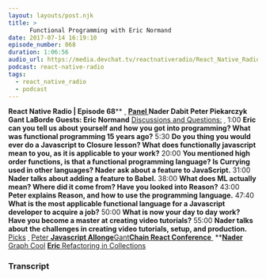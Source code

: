 ```yaml
---
layout: layouts/post.njk
title: >
      Functional Programming with Eric Normand
date: 2017-07-14 16:19:10
episode_number: 068
duration: 1:06:56
audio_url: https://media.devchat.tv/reactnativeradio/React_Native_Radio_68.mp3
podcast: react-native-radio
tags: 
  - react_native_radio
  - podcast
---
```


 **React Native Radio | Episode 68**** <u> </u> ****<u>Panel </u>** Nader Dabit Peter Piekarczyk Gant LaBorde Guests: **Eric Normand**** <u>Discussions and Questions:</u> ****<u> </u>**** 1:00 **Eric can you tell us about yourself and how you got into programming? What was functional programming 15 years ago?** 5:30 **Do you thing you would ever do a Javascript to Closure lesson? What does functionally javascript mean to you, as it is applicable to your work?** 20:00 **You mentioned high order functions, is that a functional programming language? Is Currying used in other languages? Nader ask about a feature to JavaScript.** 31:00 **Nader talks about adding a feature to Babel.** 38:00 **What does ML actually mean? Where did it come from? Have you looked into Reason?** 43:00 **Peter explains Reason, and how to use the programming language.** 47:40 **What is the most applicable functional language for a Javascript developer to acquire a job?** 50:00 **What is now your day to day work? Have you become a master at creating video tutorials?** 55:00 **Nader talks about the challenges in creating video tutorials, setup, and production. &nbsp;** <u>Picks</u> ****<u> </u>**** <u>Peter </u>**[Javascript Allonge](https://leanpub.com/javascriptallongesix/read)**<u>Gant</u>**[Chain React Conference](https://infinite.red/ChainReactConf)**<u> </u> ****<u>Nader </u>** [Graph Cool](https://www.graph.cool) **<u>Eric </u>** [Refactoring in Collections](https://adamwathan.me/refactoring-to-collections/)

### Transcript


